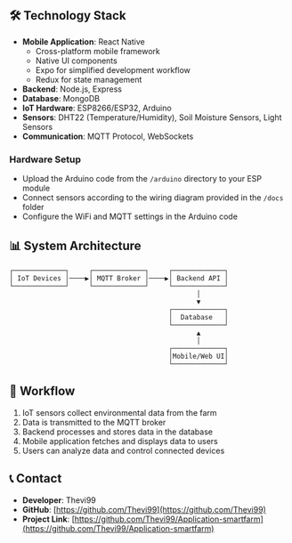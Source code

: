 ## 🛠️ Technology Stack

- **Mobile Application**: React Native
  - Cross-platform mobile framework
  - Native UI components
  - Expo for simplified development workflow
  - Redux for state management
- **Backend**: Node.js, Express
- **Database**: MongoDB
- **IoT Hardware**: ESP8266/ESP32, Arduino
- **Sensors**: DHT22 (Temperature/Humidity), Soil Moisture Sensors, Light Sensors
- **Communication**: MQTT Protocol, WebSockets

### Hardware Setup
   - Upload the Arduino code from the `/arduino` directory to your ESP module
   - Connect sensors according to the wiring diagram provided in the `/docs` folder
   - Configure the WiFi and MQTT settings in the Arduino code

## 📊 System Architecture

```
┌─────────────┐     ┌─────────────┐     ┌─────────────┐
│ IoT Devices │────▶│ MQTT Broker │────▶│ Backend API │
└─────────────┘     └─────────────┘     └─────────────┘
                                               │
                                               ▼
                                        ┌─────────────┐
                                        │  Database   │
                                        └─────────────┘
                                               ▲
                                               │
                                        ┌─────────────┐
                                        │Mobile/Web UI│
                                        └─────────────┘
```

## 🔄 Workflow

1. IoT sensors collect environmental data from the farm
2. Data is transmitted to the MQTT broker
3. Backend processes and stores data in the database
4. Mobile application fetches and displays data to users
5. Users can analyze data and control connected devices

## 📞 Contact

- **Developer**: Thevi99
- **GitHub**: [https://github.com/Thevi99](https://github.com/Thevi99)
- **Project Link**: [https://github.com/Thevi99/Application-smartfarm](https://github.com/Thevi99/Application-smartfarm)


